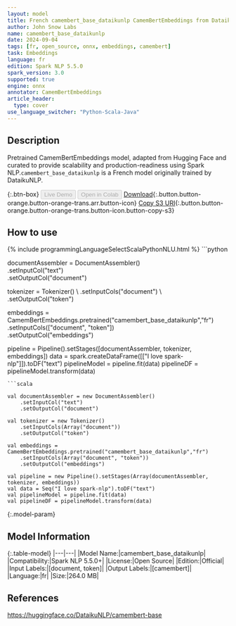 ```yaml
---
layout: model
title: French camembert_base_dataikunlp CamemBertEmbeddings from DataikuNLP
author: John Snow Labs
name: camembert_base_dataikunlp
date: 2024-09-04
tags: [fr, open_source, onnx, embeddings, camembert]
task: Embeddings
language: fr
edition: Spark NLP 5.5.0
spark_version: 3.0
supported: true
engine: onnx
annotator: CamemBertEmbeddings
article_header:
  type: cover
use_language_switcher: "Python-Scala-Java"
---
```


## Description

Pretrained CamemBertEmbeddings model, adapted from Hugging Face and curated to provide scalability and production-readiness using Spark NLP.`camembert_base_dataikunlp` is a French model originally trained by DataikuNLP.

{:.btn-box}
<button class="button button-orange" disabled>Live Demo</button>
<button class="button button-orange" disabled>Open in Colab</button>
[Download](https://s3.amazonaws.com/auxdata.johnsnowlabs.com/public/models/camembert_base_dataikunlp_fr_5.5.0_3.0_1725408404157.zip){:.button.button-orange.button-orange-trans.arr.button-icon}
[Copy S3 URI](s3://auxdata.johnsnowlabs.com/public/models/camembert_base_dataikunlp_fr_5.5.0_3.0_1725408404157.zip){:.button.button-orange.button-orange-trans.button-icon.button-copy-s3}

## How to use



<div class="tabs-box" markdown="1">
{% include programmingLanguageSelectScalaPythonNLU.html %}
```python
 
documentAssembler = DocumentAssembler() \
      .setInputCol("text") \
      .setOutputCol("document")
    
tokenizer = Tokenizer() \ 
      .setInputCols("document") \ 
      .setOutputCol("token")

embeddings = CamemBertEmbeddings.pretrained("camembert_base_dataikunlp","fr") \
      .setInputCols(["document", "token"]) \
      .setOutputCol("embeddings")       
        
pipeline = Pipeline().setStages([documentAssembler, tokenizer, embeddings])
data = spark.createDataFrame([["I love spark-nlp"]]).toDF("text")
pipelineModel = pipeline.fit(data)
pipelineDF = pipelineModel.transform(data)

```
```scala

val documentAssembler = new DocumentAssembler() 
    .setInputCol("text") 
    .setOutputCol("document")
    
val tokenizer = new Tokenizer() 
    .setInputCols(Array("document"))
    .setOutputCol("token")

val embeddings = CamemBertEmbeddings.pretrained("camembert_base_dataikunlp","fr") 
    .setInputCols(Array("document", "token")) 
    .setOutputCol("embeddings")

val pipeline = new Pipeline().setStages(Array(documentAssembler, tokenizer, embeddings))
val data = Seq("I love spark-nlp").toDF("text")
val pipelineModel = pipeline.fit(data)
val pipelineDF = pipelineModel.transform(data)

```
</div>

{:.model-param}
## Model Information

{:.table-model}
|---|---|
|Model Name:|camembert_base_dataikunlp|
|Compatibility:|Spark NLP 5.5.0+|
|License:|Open Source|
|Edition:|Official|
|Input Labels:|[document, token]|
|Output Labels:|[camembert]|
|Language:|fr|
|Size:|264.0 MB|

## References

https://huggingface.co/DataikuNLP/camembert-base